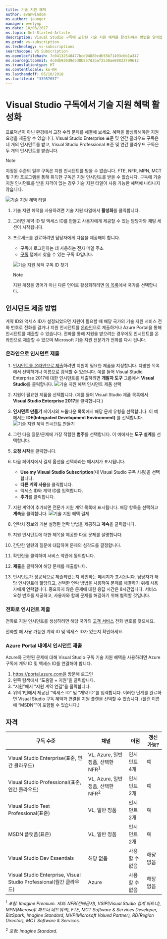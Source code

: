 ```yaml
---
title: 기술 지원 혜택
author: evanwindom
ms.author: jaunger
manager: evelynp
ms.date: 10/03/2017
ms.topic: Get-Started-Article
description: Visual Studio 구독에 포함된 기술 지원 혜택을 활성화하는 방법을 알아봅니다.
ms.prod: vs-subscription
ms.technology: vs-subscriptions
searchscope: VS Subscription
ms.openlocfilehash: 7c04132540477bcd94880cdb55b71493cbb1a347
ms.sourcegitcommit: 4c0db930d9d5d8b857d3baf2530ae89823799612
ms.translationtype: HT
ms.contentlocale: ko-KR
ms.lasthandoff: 05/10/2018
ms.locfileid: "33957657"
---
```

# <a name="activating-the-technical-support-benefit-in-visual-studio-subscriptions"></a>Visual Studio 구독에서 기술 지원 혜택 활성화

프로덕션이 아닌 환경에서 고장 수리 문제를 해결해 보세요.  혜택을 활성화해야만 지원 요청을 제출할 수 있습니다.  Visual Studio Enterprise 표준 및 연간 클라우드 구독은 네 개의 인시던트를 받고, Visual Studio Professional 표준 및 연간 클라우드 구독은 두 개의 인시던트를 받습니다.  

   > [!NOTE]
   > 지정된 수준의 일부 구독은 지원 인시던트를 받을 수 없습니다.  FTE, NFR, MPN, MCT 및 기타 프로그램을 통해 취득한 구독은 지원 인시던트를 받을 수 없습니다.  구독에 기술 지원 인시던트를 받을 자격이 없는 경우 기술 지원 타일이 사용 가능한 혜택에 나타나지 않습니다. 

   ![기술 지원 혜택 타일](_img\vs-tech-support\vs-tech-support-tile.png)

1.  기술 지원 혜택을 사용하려면 기술 지원 타일에서 **활성화**를 클릭합니다. 
2.  그러면 계약 ID 및 액세스 ID를 만들고 사용자에게 제공할 수 있는 담당자와 채팅 세션이 시작됩니다. 
3.  프로세스를 완료하려면 담당자에게 다음을 제공해야 합니다.
    - 구독에 로그인하는 데 사용하는 전자 메일 주소
    - [구독](https://my.visualstudio.com/subscriptions) 탭에서 찾을 수 있는 구독 ID입니다. 

    ![기술 지원 혜택 구독 ID 찾기](_img\vs-tech-support\vs-tech-support-subID-cropped.png)

    > [!NOTE]
    > 지원 계정을 영어가 아닌 다른 언어로 활성화하려면 [이 목록](http://support.microsoft.com/activatesupport)에서 국가를 선택합니다.   

## <a name="how-to-submit-an-incident"></a>인시던트 제출 방법
계약 ID와 액세스 ID가 설정되었으면 지원이 필요할 때 해당 국가의 기술 지원 서비스 전화 번호로 전화를 걸거나 지원 인시던트를 [온라인](http://support.microsoft.com/oas/)으로 제출하거나 Azure Portal을 통해 인시던트를 제출할 수 있습니다.  전화를 통해 지원을 받으려는 경우에도 인시던트를 온라인으로 제출할 수 있으며 Microsoft 기술 지원 전문가가 전화를 다시 겁니다.

### <a name="submit-an-incident-online"></a>온라인으로 인시던트 제출
1.  [인시던트를 온라인으로 제출](http://support.microsoft.com/oas/)하려면 지원이 필요한 제품을 지정합니다.  다양한 목록에서 선택하거나 이름으로 검색할 수 있습니다.  예를 들어 Visual Studio Enterprise 2017에 대한 인시던트를 제출하려면 **개발자 도구** 그룹에서 **Visual Studio**를 클릭합니다. 
    ![기술 지원 혜택 인시던트 제품 선택](_img\vs-tech-support\vs-tech-support-select-product.png)

2.  지원이 필요한 제품을 선택합니다.  (예를 들어 Visual Studio 제품 목록에서 **Visual Studio Enterprise 2017**을 클릭합니다.) 
3.  **인시던트 만들기** 페이지의 드롭다운 목록에서 해당 문제 유형을 선택합니다.  이 예에서는 **IDE(Integrated Development Environment)** 를 선택합니다.
    ![기술 지원 혜택 인시던트 만들기](_img\vs-tech-support\vs-tech-support-create-incident.png)

4.  그런 다음 질문/문제에 가장 적합한 **범주**를 선택합니다.  이 예에서는 **도구 설계**를 선택합니다.
5.  **요청 시작**을 클릭합니다. 
6.  다음 페이지에서 결제 옵션을 선택하라는 메시지가 표시됩니다.  
    - **Use my Visual Studio Subscription**(내 Visual Studio 구독 사용)을 선택합니다. 
    - **다른 계약 사용**을 클릭합니다.
    - 액세스 ID와 계약 ID를 입력합니다.
    - **추가**를 클릭합니다.
7.  지원 계약이 추가되면 전문가 지원 계약 목록에 표시됩니다.  해당 항목을 선택하고 **계속**을 클릭합니다.
     ![기술 지원 혜택 결제](_img\vs-tech-support\vs-tech-support-payment.png)

8.  연락처 정보와 기본 설정된 연락 방법을 제공하고 **계속**을 클릭합니다.  
9.  지원 인시던트에 대한 제목을 제공한 다음 문제를 설명합니다.  
10. 간단한 일련의 질문에 대답하여 문제의 심각도를 결정합니다.  
11. 확인란을 클릭하여 서비스 약관에 동의합니다.
12. **제출**을 클릭하여 해당 문제를 제출합니다.  
13. 인시던트가 성공적으로 제출되었는지 확인하는 메시지가 표시됩니다.  담당자가 해당 인시던트에 할당되고, 선택한 연락 방법을 사용하여 문제를 해결하기 위해 사용자에게 연락합니다.  중요하지 않은 문제에 대한 응답 시간은 8시간입니다. 서비스 요청 번호를 제공하고, 사용자와 함께 문제를 해결하기 위해 협력할 것입니다. 

### <a name="submit-an-incident-by-phone"></a>전화로 인시던트 제출
전화로 지원 인시던트를 생성하려면 해당 국가의 [고객 서비스](https://support.microsoft.com/help/13948/global-customer-service-phone-numbers) 전화 번호를 찾으세요.  

전화할 때 사용 가능한 계약 ID 및 액세스 ID가 있는지 확인하세요. 

### <a name="submit-an-incident-within-the-azure-portal"></a>Azure Portal 내에서 인시던트 제출
Azure와 관련된 문제에 대해 Visual Studio 구독 기술 지원 혜택을 사용하려면 Azure 구독에 계약 ID 및 액세스 ID를 연결해야 합니다.  
1.  https://portal.azure.com을 방문해 로그인
2.  왼쪽 탐색에서 “도움말 + 지원”을 클릭합니다.
3.  “지원”에서 “지원 계약 연결”을 클릭합니다.
4.  위의 1번에서 제공된 “액세스 ID” 및 “계약 ID”를 입력합니다.
이러한 단계를 완료하면 Visual Studio 구독 혜택과 연결된 지원 플랜을 선택할 수 있습니다.  (플랜 이름에 “MSDN”"이 포함될 수 있습니다.)

## <a name="eligibility"></a>자격
| 구독 수준                                                 |     채널                                            | 이점                                                          | 갱신 가능?    |
|--------------------------------------------------------------------|---------------------------------------------------------|------------------------------------------------------------------|---------------|
| Visual Studio Enterprise(표준, 연간 클라우드)   | VL, Azure, 일반 정품, 선택한 NFR<sup>1</sup> | 인시던트 4개       |  예|
| Visual Studio Professional(표준, 연간 클라우드) | VL, Azure, 일반 정품, 선택한 NFR<sup>2</sup>                                        | 인시던트 2개                                                          |예         |
| Visual Studio Test Professional(표준)                         | VL, 일반 정품                                              | 인시던트 2개                                             |  예         |
| MSDN 플랫폼(표준)                                          | VL, 일반 정품                                              | 인시던트 2개                                               | 예         |
| Visual Studio Dev Essentials | 해당 없음  | 사용할 수 없음 |해당 없음|
| Visual Studio Enterprise, Visual Studio Professional(월간 클라우드) | Azure                                       | 사용할 수 없음                                                           |해당 없음|

<sup>1</sup>  *포함: Imagine Premium. 제외: NFR(전매금지), VSIP(Visual Studio 업계 파트너), MPN(Microsoft 파트너 네트워크), FTE, MCT Software & Services Developer, BizSpark, Imagine Standard, MVP(Microsoft Valued Partner), RD(Region Director), MCT Software & Services.*

<sup>2</sup>  *포함: Imagine Standard.*

 

